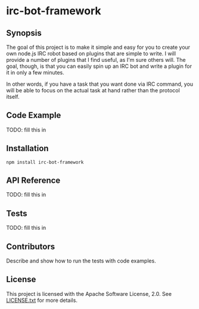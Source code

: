 # irc-bot-framework

## Synopsis

The goal of this project is to make it simple and easy for you to create your own node.js IRC robot based on
plugins that are simple to write. I will provide a number of plugins that I find useful, as I'm sure others
will. The goal, though, is that you can easily spin up an IRC bot and write a plugin for it in only a few
minutes.

In other words, if you have a task that you want done via IRC command, you will be able to focus on the actual
task at hand rather than the protocol itself.

## Code Example

TODO: fill this in

## Installation

```
npm install irc-bot-framework
```

## API Reference

TODO: fill this in

## Tests

TODO: fill this in

## Contributors

Describe and show how to run the tests with code examples.

## License

This project is licensed with the Apache Software License, 2.0. See
[LICENSE.txt](https://github.com/jthomerson/irc-bot-framework/blob/master/LICENSE) for more details.
